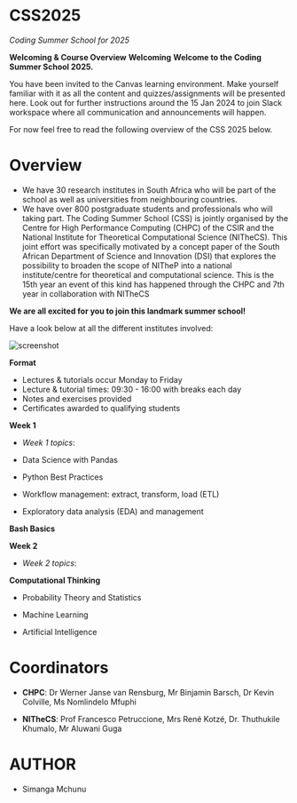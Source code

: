 # CSS2025 
*Coding Summer School for 2025*

**Welcoming & Course Overview**
**Welcoming**
**Welcome to the Coding Summer School 2025.**

You have been invited to the Canvas learning environment. Make yourself familiar with it as all the content and quizzes/assignments will be presented here. Look out for further instructions around the 15 Jan 2024 to join Slack workspace where all communication and announcements will happen.

For now feel free to read the following overview of the CSS 2025 below.

# Overview
- We have 30 research institutes in South Africa who will be part of the school as well as universities from neighbouring countries.
- We have over 800 postgraduate students and professionals who will taking part.
The Coding Summer School (CSS) is jointly organised by the Centre for High Performance Computing (CHPC) of the CSIR and the National Institute for Theoretical Computational Science (NITheCS). This joint effort was specifically motivated by a concept paper of the South African Department of Science and Innovation (DSI) that explores the possibility to broaden the scope of NITheP into a national institute/centre for theoretical and computational science. This is the 15th year an event of this kind has happened through the CHPC and 7th year in collaboration with NITheCS

**We are all excited for you to join this landmark summer school!**

Have a look below at all the different institutes involved:

![screenshot](css2025/css2025.png)

**Format**
- Lectures & tutorials occur Monday to Friday
- Lecture & tutorial times: 09:30 - 16:00 with breaks each day
- Notes and exercises provided
- Certificates awarded to qualifying students

**Week 1**
- *Week 1 topics*:

- Data Science with Pandas

- Python Best Practices

- Workflow management: extract, transform, load (ETL)

- Exploratory data analysis (EDA) and management

**Bash Basics**

 

**Week 2**
- *Week 2 topics*:

**Computational Thinking**

- Probability Theory and Statistics

- Machine Learning

- Artificial Intelligence

 

# Coordinators

- **CHPC**: Dr Werner Janse van Rensburg, Mr Binjamin Barsch, Dr Kevin Colville, Ms Nomlindelo Mfuphi

- **NITheCS**: Prof Francesco Petruccione, Mrs René Kotzé, Dr. Thuthukile Khumalo, Mr Aluwani Guga

# AUTHOR
- Simanga Mchunu